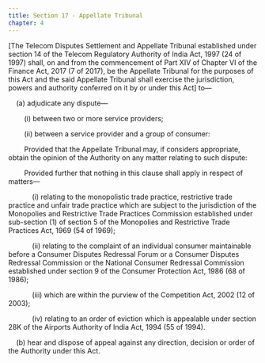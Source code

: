 ```yaml
---
title: Section 17 - Appellate Tribunal
chapter: 4
---
```


[The Telecom Disputes Settlement and Appellate Tribunal established under section 14 of the Telecom Regulatory Authority of India Act, 1997 (24 of 1997) shall, on and from the commencement of Part XIV of Chapter VI of the Finance Act, 2017 (7 of 2017), be the Appellate Tribunal for the purposes of this Act and the said Appellate Tribunal shall exercise the jurisdiction, powers and authority conferred on it by or under this Act] to—

<p style="text-indent:1rem;">(a) adjudicate any dispute—</p>

<p style="text-indent:2rem;">(i) between two or more service providers;</p>

<p style="text-indent:2rem;">(ii) between a service provider and a group of consumer:</p>

<p style="text-indent:2rem;">Provided that the Appellate Tribunal may, if considers appropriate, obtain the opinion of the Authority on any matter relating to such dispute:</p>

<p style="text-indent:2rem;">Provided further that nothing in this clause shall apply in respect of matters—</p>

<p style="text-indent:3rem;">(i) relating to the monopolistic trade practice, restrictive trade practice and unfair trade practice which are subject to the jurisdiction of the Monopolies and Restrictive Trade Practices Commission established under sub-section (1) of section 5 of the Monopolies and Restrictive Trade Practices Act, 1969 (54 of 1969);</p>

<p style="text-indent:3rem;">(ii) relating to the complaint of an individual consumer maintainable before a Consumer Disputes Redressal Forum or a Consumer Disputes Redressal Commission or the National Consumer Redressal Commission established under section 9 of the Consumer Protection Act, 1986 (68 of 1986);</p>

<p style="text-indent:3rem;">(iii) which are within the purview of the Competition Act, 2002 (12 of 2003);</p>

<p style="text-indent:3rem;">(iv) relating to an order of eviction which is appealable under section 28K of the Airports Authority of India Act, 1994 (55 of 1994).</p>

<p style="text-indent:1rem;">(b) hear and dispose of appeal against any direction, decision or order of the Authority under this Act.
